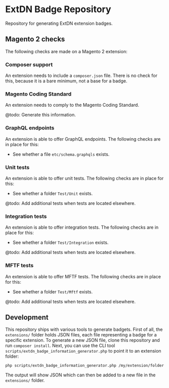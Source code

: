 # ExtDN Badge Repository
Repository for generating ExtDN extension badges.

## Magento 2 checks
The following checks are made on a Magento 2 extension:

### Composer support
An extension needs to include a `composer.json` file. There is no check for this, because it is a bare minimum, not a base for a badge.

### Magento Coding Standard
An extension needs to comply to the Magento Coding Standard.

@todo: Generate this information.

### GraphQL endpoints
An extension is able to offer GraphQL endpoints. The following checks are in place for this:

- See whether a file `etc/schema.graphqls` exists.

### Unit tests
An extension is able to offer unit tests. The following checks are in place for this:

- See whether a folder `Test/Unit` exists.

@todo: Add additional tests when tests are located elsewhere.

### Integration tests
An extension is able to offer integration tests. The following checks are in place for this:

- See whether a folder `Test/Integration` exists.

@todo: Add additional tests when tests are located elsewhere.

### MFTF tests
An extension is able to offer MFTF tests. The following checks are in place for this:

- See whether a folder `Test/Mftf` exists.

@todo: Add additional tests when tests are located elsewhere.

## Development
This repository ships with various tools to generate badgets. First of all, the `extensions/` folder holds JSON files, each file representing a badge for a specific extension. To generate a new JSON file, clone this repository and run `composer install`. Next, you can use the CLI tool `scripts/extdn_badge_information_generator.php` to point it to an extension folder:

    php scripts/extdn_badge_information_generator.php /my/extension/folder

The output will show JSON which can then be added to a new file in the `extensions/` folder.
